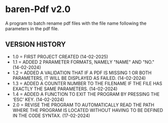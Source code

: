 # baren-Pdf v2.0
A program to batch rename pdf files with the file name following the parameters in the pdf file.

## VERSION HISTORY
- 1.0 = FIRST PROJECT CREATED (14-02-2025)
- 1.1 = ADDED 2 PARAMETER FORMATS, NAMELY "NAME" AND "NO." (14-02-2024)
- 1.2 = ADDED A VALIDATION THAT IF A PDF IS MISSING 1 OR BOTH PARAMETERS, IT WILL BE DISPLAYED AS FAILED. (14-02-2024)
- 1.3 = ADDED A COUNTER NUMBER TO THE FILENAME IF THE FILE HAS EXACTLY THE SAME PARAMETERS. (14-02-2024)
- 1.4 = ADDED A FUNCTION TO EXIT THE PROGRAM BY PRESSING THE ‘ESC’ KEY. (14-02-2024)
- 2.0 = REVISE THE PROGRAM TO AUTOMATICALLY READ THE PATH WHERE THE PROGRAM IS LOCATED WITHOUT HAVING TO BE DEFINED IN THE CODE SYNTAX. (17-02-2024)
